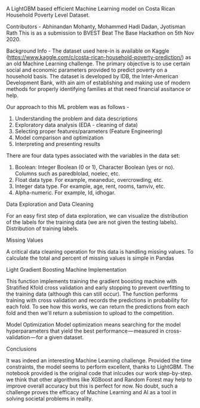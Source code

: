 <heading> A LightGBM based efficient Machine Learning model on Costa Rican Household Poverty Level Dataset.

Contributors - Abhinandan Mohanty, Mohammed Hadi Dadan, Jyotisman Rath
This is as a submission to BVEST Beat The Base Hackathon on 5th Nov 2020.
  
Background Info -
The dataset used here-in is available on Kaggle (https://www.kaggle.com/c/costa-rican-household-poverty-prediction/) as an old Machine Learning challenge. The primary objective is to use certain social and economic parameters provided to predict poverty on a household basis. The dataset is developed by IDB, the Inter-American Development Bank, with ain aim of establishing and making use of modern methods for properly identifying families at that need financial assitance or help.

Our approach to this ML problem was as follows -
1.	Understanding the problem and data descriptions
2.	Exploratory data analysis (EDA - cleaning of data)
3.	Selecting proper features/parameters (Feature Engineering)
4.	Model comparison and optimization
5.	Interpreting and presenting results

There are four data types associated with the variables in the data set:
1.	Boolean: Integer Boolean (0 or 1), Character Boolean (yes or no). Columns such as paredblolad, noelec, etc. <br>
2.	Float data type. For example, meaneduc, overcrowding, etc. <br>
3.	Integer data type. For example, age, rent, rooms, tamviv, etc. <br>
4.	Alpha-numeric. For example, Id, idhogar. <br>

Data Exploration and Data Cleaning

For an easy first step of data exploration, we can visualize the distribution of the labels for the training data (we are not given the testing labels).
Distribution of training labels.

Missing Values

A critical data cleaning operation for this data is handling missing values. To calculate the total and percent of missing values is simple in Pandas

Light Gradient Boosting Machine Implementation

This function implements training the gradient boosting machine with Stratified Kfold cross validation and early stopping to prevent overfitting to the training data (although this can still occur). The function performs training with cross validation and records the predictions in probability for each fold. To see how this works, we can return the predictions from each fold and then we'll return a submission to upload to the competition.

Model Optimization
Model optimization means searching for the model hyperparameters that yield the best performance — measured in cross-validation — for a given dataset.

Conclusions

It was indeed an interesting Machine Learning challenge. Provided the time constraints, the model seems to perform excellent, thanks to LightGBM. The notebook provided is the original code that inlcudes our work step-by-step. we think that other algorithms like XGBoost and Random Forest may help to improve overall accuracy but this is perfect for now. No doubt, such a challenge proves the efficacy of Machine Learning and AI as a tool in solving societal problems in reality.
